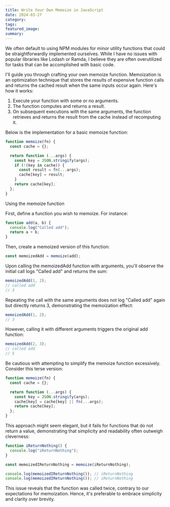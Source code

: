 ```yaml
---
title: Write Your Own Memoize in JavaScript
date: 2024-03-27
category: 
tags: 
featured_image: 
summary: 
---
```


We often default to using NPM modules for minor utility functions that could be straightforwardly implemented ourselves. While I have no issues with popular libraries like Lodash or Ramda, I believe they are often overutilized for tasks that can be accomplished with basic code.

I'll guide you through crafting your own memoize function. Memoization is an optimization technique that stores the results of expensive function calls and returns the cached result when the same inputs occur again. Here's how it works:

1. Execute your function with some or no arguments.
2. The function computes and returns a result.
3. On subsequent executions with the same arguments, the function retrieves and returns the result from the cache instead of recomputing it.

Below is the implementation for a basic memoize function:

```JavaScript
function memoize(fn) {
  const cache = {};

  return function (...args) {
    const key = JSON.stringify(args);
    if (!(key in cache)) {
      const result = fn(...args);
      cache[key] = result;
    }
    return cache[key];
  };
}
```

Using the memoize function

First, define a function you wish to memoize. For instance:

```JavaScript
function add(a, b) {
  console.log("Called add");
  return a + b;
}
```

Then, create a memoized version of this function:

```JavaScript
const memoizedAdd = memoize(add);
```

Upon calling the memoizedAdd function with arguments, you'll observe the initial call logs "Called add" and returns the sum:

```javascript
memoizedAdd(1, 2);
// called add
// 3
```

Repeating the call with the same arguments does not log "Called add" again but directly returns 3, demonstrating the memoization effect:

```javascript
memoizedAdd(1, 2);
// 3
```

However, calling it with different arguments triggers the original add function:

```javascript
memoizedAdd(2, 3);
// called add
// 5
```

Be cautious with attempting to simplify the memoize function excessively. Consider this terse version:

```JavaScript
function memoize(fn) {
  const cache = {};

  return function (...args) {
    const key = JSON.stringify(args);
    cache[key] = cache[key] || fn(...args);
    return cache[key];
  };
}
```

This approach might seem elegant, but it fails for functions that do not return a value, demonstrating that simplicity and readability often outweigh cleverness:

```JavaScript
function iReturnNothing() {
  console.log("iReturnNothing");
}

const memoizedIReturnNothing = memoize(iReturnNothing);

console.log(memoizedIReturnNothing()); // iReturnNothing
console.log(memoizedIReturnNothing()); // iReturnNothing
```

This issue reveals that the function was called twice, contrary to our expectations for memoization. Hence, it's preferable to embrace simplicity and clarity over brevity.
